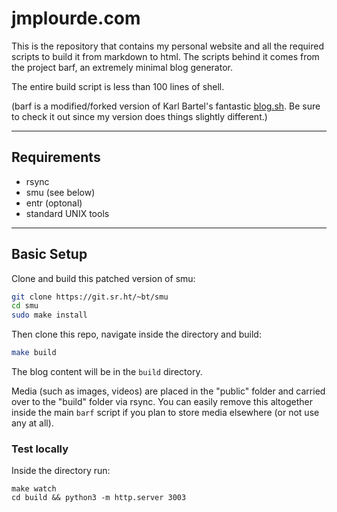 # jmplourde.com

This is the repository that contains my personal website and all the required scripts to build it from markdown to html. The scripts behind it comes from the project barf, an extremely minimal blog generator.

The entire build script is less than 100 lines of shell.

(barf is a modified/forked version of Karl Bartel's fantastic [blog.sh](https://github.com/karlb/karl.berlin). Be sure to check it out since my version does things slightly different.)

---

## Requirements

- rsync
- smu (see below)
- entr (optonal)
- standard UNIX tools

---

## Basic Setup

Clone and build this patched version of smu:

```sh
git clone https://git.sr.ht/~bt/smu
cd smu
sudo make install
```

Then clone this repo, navigate inside the directory and build:

```sh
make build
```

The blog content will be in the `build` directory.

Media (such as images, videos) are placed in the "public" folder and carried over to the "build" folder via rsync. You can easily remove this altogether inside the main `barf` script if you plan to store media elsewhere (or not use any at all).

### Test locally

Inside the directory run:

```
make watch
cd build && python3 -m http.server 3003
```

